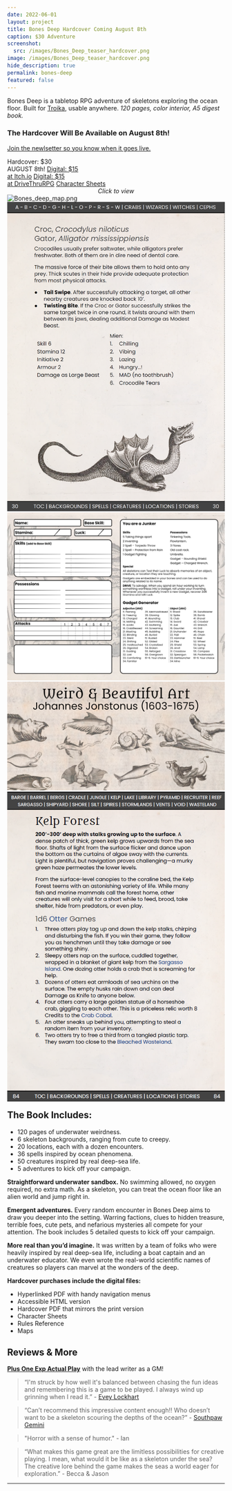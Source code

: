 ```yaml
---
date: 2022-06-01
layout: project
title: Bones Deep Hardcover Coming August 8th
caption: $30 Adventure
screenshot:
  src: /images/Bones_Deep_teaser_hardcover.png
image: /images/Bones_Deep_teaser_hardcover.png
hide_description: true
permalink: bones-deep
featured: false
---
```


Bones Deep is a tabletop RPG adventure of skeletons exploring the ocean floor. Built for [Troika](https://www.troikarpg.com/), usable anywhere. *120 pages, color interior, A5 digest book.*

### The Hardcover Will Be Available on August 8th!
[Join the newlsetter so you know when it goes live.](https://tinyletter.com/technicalgrimoire)

<div class="shopping-buttons">
<a target="_blank" class="btn btn-primary spearBTN">Hardcover: $30<br>AUGUST 8th!</a>
<a target="_blank" href="https://davidschirduan.itch.io/bones-deep" class="btn btn-primary itchBTN">Digital: $15<br>at Itch.io</a>
<a target="_blank" href="https://www.drivethrurpg.com/product/390667/Bones-Deep" class="btn btn-primary dtrpgBTN">Digital: $15<br>at DriveThruRPG</a>
<a target="_blank" href="/files/BonesDeep_sheets.pdf" class="btn btn-primary">Character Sheets</a>
</div>

<div id="images" class="shopping-images">
<p style="margin: 0px;padding:0px;text-align:center;font-style:italic;">Click to view</p>
<img src="/images/BD_sheets_1_1.png" alt="Bones_deep_map.png">
<img src="/images/BD_page4.png" alt="BD_page4.png">
<img src="/images/BD_sheets_4.png" alt="BD_sheets_4.png">
<img src="/images/BD_marketing_20.png" alt="BD_marketing_20.png">
<img src="/images/BD_page3.png" alt="BD_page3.png">
</div>

<h2 style="margin-top:1rem;">The Book Includes:</h2>

 - 120 pages of underwater weirdness.
 - 6 skeleton backgrounds, ranging from cute to creepy.
 - 20 locations, each with a dozen encounters.
 - 36 spells inspired by ocean phenomena.
 - 50 creatures inspired by real deep-sea life.
 - 5 adventures to kick off your campaign.

**Straightforward underwater sandbox.** No swimming allowed, no oxygen required, no extra math. As a skeleton, you can treat the ocean floor like an alien world and jump right in.

**Emergent adventures.** Every random encounter in Bones Deep aims to draw you deeper into the setting. Warring factions, clues to hidden treasure, terrible foes, cute pets, and nefarious mysteries all compete for your attention. The book includes 5 detailed quests to kick off your campaign. 

**More real than you’d imagine.** It was written by a team of folks who were heavily inspired by real deep-sea life, including a boat captain and an underwater educator. We even wrote the real-world scientific names of creatures so players can marvel at the wonders of the deep.

**Hardcover purchases include the digital files:**
 - Hyperlinked PDF with handy navigation menus
 - Accessible HTML version
 - Hardcover PDF that mirrors the print version
 - Character Sheets
 - Rules Reference
 - Maps

## Reviews & More

[**Plus One Exp Actual Play**](https://www.youtube.com/watch?v=ZHYSrWS19X0) with the lead writer as a GM!

> “I'm struck by how well it's balanced between chasing the fun ideas and remembering this is a game to be played. I always wind up grinning when I read it.” - [Evey Lockhart](https://twitter.com/filthgnome)

> “Can’t recommend this impressive content enough!! Who doesn’t want to be a skeleton scouring the depths of the ocean?” - [Southpaw Gemini](https://twitter.com/southpaw_gemini)

> "Horror with a sense of humor."  - Ian

> “What makes this game great are the limitless possibilities for creative playing. I mean, what would it be like as a skeleton under the sea? The creative lore behind the game makes the seas a world eager for exploration.” - Becca & Jason

<hr class="endShoppingImages">

<link href="/assets/viewer.css" rel="stylesheet">
<script async src="/assets/js/viewer.js" language="javascript" type="text/javascript"></script>
<script>
window.addEventListener('DOMContentLoaded', function () {
  var galley = document.getElementById('images');
  var viewer = new Viewer(galley,{navbar: 0, title:0, toolbar:0});
});
</script>
